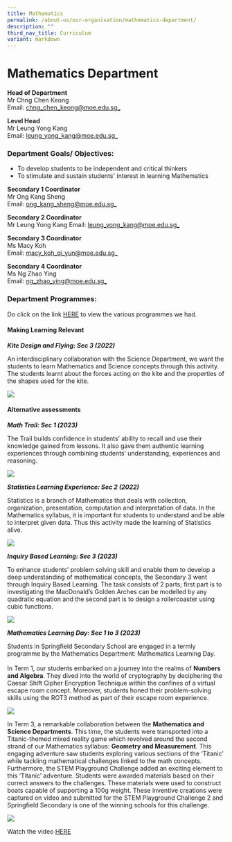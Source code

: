 ```yaml
---
title: Mathematics
permalink: /about-us/our-organisation/mathematics-department/
description: ""
third_nav_title: Curriculum
variant: markdown
---
```

# **Mathematics Department**

**Head of Department**  
Mr Chng Chen Keong    
Email:&nbsp;[chng_chen_keong@moe.edu.sg_](mailto:chng_chen_keong@moe.edu.sg)

**Level Head**     
Mr Leung Yong Kang   
Email:&nbsp;[leung_yong_kang@moe.edu.sg_](mailto:leung_yong_kang@moe.edu.sg)

### Department Goals/ Objectives:  

* To develop students to be independent and critical thinkers    
* To stimulate and sustain students' interest in learning Mathematics


**Secondary 1 Coordinator**  
Mr Ong Kang Sheng
<br>Email:&nbsp;[ong_kang_sheng@moe.edu.sg_](mailto:ong_kang_sheng@moe.edu.sg)

**Secondary 2 Coordinator**  
Mr Leung Yong Kang
Email:&nbsp;[leung_yong_kang@moe.edu.sg_](mailto:leung_yong_kang@moe.edu.sg)

**Secondary 3 Coordinator**  
Ms Macy Koh<br>
Email:&nbsp;[macy_koh_qi_yun@moe.edu.sg_](mailto:macy_koh_qi_yun@moe.edu.sg)

**Secondary 4 Coordinator**  
Ms Ng Zhao Ying<br>
Email:&nbsp;[ng_zhao_ying@moe.edu.sg_](mailto:ng_zhao_ying@moe.edu.sg)


### Department Programmes:

Do click on the link [HERE](https://youtu.be/Yvq3I4hFBDE) to view the various programmes we had.


#### Making Learning Relevant


***Kite Design and Flying: Sec 3 (2022)***

An interdisciplinary collaboration with the Science Department, we want the students to learn Mathematics and Science concepts through this activity. The students learnt about the forces acting on the kite and the properties of the shapes used for the kite.

![](/images/kitefly1.jpg)


#### Alternative assessments

***Math Trail: Sec 1 (2023)***

The Trail builds confidence in students’ ability to recall and use their knowledge gained from lessons. It also gave them authentic learning experiences through combining students’ understanding, experiences and reasoning. 

![](/images/mathtrail1.jpg)


***Statistics Learning Experience: Sec 2 (2022)***

Statistics is a branch of Mathematics that deals with collection, organization, presentation, computation and interpretation of data. In the Mathematics syllabus, it is important for students to understand and be able to interpret given data. Thus this activity made the learning of Statistics alive.

![](/images/mathtrail2.jpg)



***Inquiry Based Learning: Sec 3 (2023)***

To enhance students’ problem solving skill and enable them to develop a deep understanding of mathematical concepts, the Secondary 3 went through Inquiry Based Learning. The task consists of 2 parts; first part is to investigating the MacDonald’s Golden Arches can be modelled by any quadratic equation and the second part is to design a rollercoaster using cubic functions.

![](/images/mathtrail3.jpg)


***Mathematics Learning Day: Sec 1 to 3 (2023)***

Students in Springfield Secondary School are engaged in a termly programme by the Mathematics Department: Mathematics Learning Day. <br><br>
In Term 1, our students embarked on a journey into the realms of <b>Numbers and Algebra</b>. They dived into the world of cryptography by deciphering the Caesar Shift Cipher Encryption Technique within the confines of a virtual escape room concept. Moreover, students honed their problem-solving skills using the ROT3 method as part of their escape room experience.

![](/images/mathtrail4.jpg)


In Term 3, a remarkable collaboration between the <b>Mathematics and Science Departments</b>. This time, the students were transported into a Titanic-themed mixed reality game which revolved around the second strand of our Mathematics syllabus: <b>Geometry and Measurement</b>. This engaging adventure saw students exploring various sections of the ‘Titanic’ while tackling mathematical challenges linked to the math concepts. Furthermore, the STEM Playground Challenge added an exciting element to this ‘Titanic’ adventure. Students were awarded materials based on their correct answers to the challenges. These materials were used to construct boats capable of supporting a 100g weight. These inventive creations were captured on video and submitted for the STEM Playground Challenge 2 and Springfield Secondary is one of the winning schools for this challenge.


![](/images/mathtrail5.jpg)

Watch the video [HERE](https://www.youtube.com/watch?v=XWawfR1T2zo)